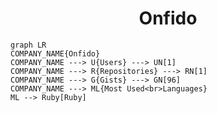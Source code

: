 <h1 align="center">Onfido</h1>

```mermaid
graph LR
COMPANY_NAME{Onfido}
COMPANY_NAME ---> U{Users} ---> UN[1]
COMPANY_NAME ---> R{Repositories} ---> RN[1]
COMPANY_NAME ---> G{Gists} ---> GN[96]
COMPANY_NAME ---> ML{Most Used<br>Languages}
ML --> Ruby[Ruby]
```
